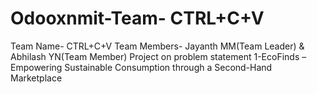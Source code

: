 # Odooxnmit-Team- CTRL+C+V

Team Name- CTRL+C+V
Team Members- Jayanth MM(Team Leader) & Abhilash YN(Team Member) 
Project on problem statement 1-EcoFinds – Empowering Sustainable Consumption through a Second-Hand Marketplace
